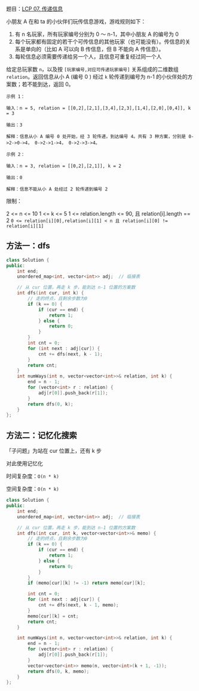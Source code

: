题目：[LCP 07. 传递信息](https://leetcode-cn.com/problems/chuan-di-xin-xi/)

小朋友 A 在和 ta 的小伙伴们玩传信息游戏，游戏规则如下：

1. 有 n 名玩家，所有玩家编号分别为 0 ～ n-1，其中小朋友 A 的编号为 0
2. 每个玩家都有固定的若干个可传信息的其他玩家（也可能没有）。传信息的关系是单向的（比如 A 可以向 B 传信息，但 B 不能向 A 传信息）。
3. 每轮信息必须需要传递给另一个人，且信息可重复经过同一个人

给定总玩家数 `n`，以及按 `[玩家编号,对应可传递玩家编号]` 关系组成的二维数组 `relation`。返回信息从小 A (编号 0 ) 经过 `k` 轮传递到编号为 n-1 的小伙伴处的方案数；若不能到达，返回 0。

```
示例 1：

输入：n = 5, relation = [[0,2],[2,1],[3,4],[2,3],[1,4],[2,0],[0,4]], k = 3

输出：3

解释：信息从小 A 编号 0 处开始，经 3 轮传递，到达编号 4。共有 3 种方案，分别是 0->2->0->4， 0->2->1->4， 0->2->3->4。

示例 2：

输入：n = 3, relation = [[0,2],[2,1]], k = 2

输出：0

解释：信息不能从小 A 处经过 2 轮传递到编号 2

```

限制：

2 <= n <= 10
1 <= k <= 5
1 <= relation.length <= 90, 且 relation[i].length == 2
`0 <= relation[i][0],relation[i][1] < n 且 relation[i][0] != relation[i][1]`





## 方法一：dfs

```c++
class Solution {
public:
    int end;
    unordered_map<int, vector<int>> adj;  // 临接表

    // 从 cur 位置，再走 k 步，能到达 n-1 位置的方案数
    int dfs(int cur, int k) {
        // 走的终点，且剩余步数为0
        if (k == 0) {
            if (cur == end) {
                return 1;
            } else {
                return 0;
            }
        }
        int cnt = 0;
        for (int next : adj[cur]) {
            cnt += dfs(next, k - 1);
        }
        return cnt;
    }
    int numWays(int n, vector<vector<int>>& relation, int k) {
        end = n - 1;
        for (vector<int> r : relation) {
            adj[r[0]].push_back(r[1]);
        }
        return dfs(0, k);
    }
};
```

## 方法二：记忆化搜索

「子问题」为站在 cur 位置上，还有 k 步

对此使用记忆化

时间复杂度：`O(n * k)`

空间复杂度：`O(n * k)`

```c++
class Solution {
public:
    int end;
    unordered_map<int, vector<int>> adj;  // 临接表

    // 从 cur 位置，再走 k 步，能到达 n-1 位置的方案数
    int dfs(int cur, int k, vector<vector<int>>& memo) {
        // 走的终点，且剩余步数为0
        if (k == 0) {
            if (cur == end) {
                return 1;
            } else {
                return 0;
            }
        }
        if (memo[cur][k] != -1) return memo[cur][k];

        int cnt = 0;
        for (int next : adj[cur]) {
            cnt += dfs(next, k - 1, memo);
        }
        memo[cur][k] = cnt;
        return cnt;
    }

    int numWays(int n, vector<vector<int>>& relation, int k) {
        end = n - 1;
        for (vector<int> r : relation) {
            adj[r[0]].push_back(r[1]);
        }
        vector<vector<int>> memo(n, vector<int>(k + 1, -1));
        return dfs(0, k, memo);
    }
};
```

